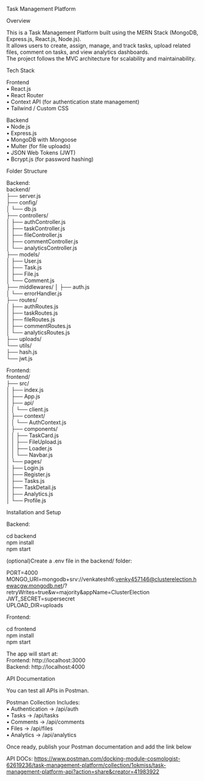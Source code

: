 Task Management Platform  

Overview  

This is a Task Management Platform built using the MERN Stack (MongoDB, Express.js, React.js, Node.js).  
It allows users to create, assign, manage, and track tasks, upload related files, comment on tasks, and view analytics dashboards.  
The project follows the MVC architecture for scalability and maintainability.  


Tech Stack  

Frontend  
	•	React.js  
	•	React Router  
	•	Context API (for authentication state management)  
	•	Tailwind / Custom CSS  

Backend  
	•	Node.js  
	•	Express.js  
	•	MongoDB with Mongoose  
	•	Multer (for file uploads)  
	•	JSON Web Tokens (JWT)  
	•	Bcrypt.js (for password hashing)  


Folder Structure  

Backend:  
backend/  
├── server.js  
├── config/  
│   └── db.js  
├── controllers/  
│   ├── authController.js  
│   ├── taskController.js  
│   ├── fileController.js  
│   ├── commentController.js  
│   └── analyticsController.js  
├── models/  
│   ├── User.js  
│   ├── Task.js  
│   ├── File.js  
│   └── Comment.js  
├── middlewares/
│   ├── auth.js  
│   └── errorHandler.js  
├── routes/  
│   ├── authRoutes.js  
│   ├── taskRoutes.js  
│   ├── fileRoutes.js  
│   ├── commentRoutes.js  
│   └── analyticsRoutes.js  
├── uploads/  
└── utils/  
    ├── hash.js  
    └── jwt.js  



Frontend:  
frontend/  
├── src/  
│   ├── index.js  
│   ├── App.js  
│   ├── api/  
│   │   └── client.js  
│   ├── context/  
│   │   └── AuthContext.js  
│   ├── components/  
│   │   ├── TaskCard.js  
│   │   ├── FileUpload.js  
│   │   ├── Loader.js  
│   │   └── Navbar.js  
│   └── pages/  
│       ├── Login.js  
│       ├── Register.js  
│       ├── Tasks.js  
│       ├── TaskDetail.js  
│       ├── Analytics.js  
│       └── Profile.js  


Installation and Setup  


Backend:  

cd backend  
npm install  
npm start  

(optional)Create a .env file in the backend/ folder:  

PORT=4000  
MONGO_URI=mongodb+srv://venkatesht6:venky457146@clusterelection.hewacgw.mongodb.net/?retryWrites=true&w=majority&appName=ClusterElection  
JWT_SECRET=supersecret  
UPLOAD_DIR=uploads  
  

  
Frontend:  

cd frontend  
npm install  
npm start   
 
  
The app will start at:  
Frontend: http://localhost:3000  
Backend: http://localhost:4000  

  
API Documentation  

You can test all APIs in Postman.  

Postman Collection Includes:  
	•	Authentication → /api/auth  
	•	Tasks → /api/tasks  
	•	Comments → /api/comments  
	•	Files → /api/files  
	•	Analytics → /api/analytics  

Once ready, publish your Postman documentation and add the link below   

API DOCs: https://www.postman.com/docking-module-cosmologist-62619236/task-management-platform/collection/1okmiss/task-management-platform-api?action=share&creator=41983922  

